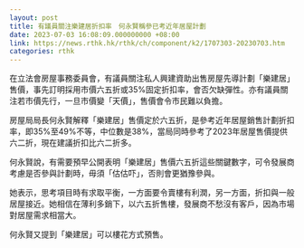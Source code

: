```yaml
---
layout: post
title: 有議員關注樂建居折扣率　何永賢稱參已考近年居屋計劃
date: 2023-07-03 16:08:09.000000000 +08:00
link: https://news.rthk.hk/rthk/ch/component/k2/1707303-20230703.htm
categories: rthk
---
```


在立法會房屋事務委員會，有議員關注私人興建資助出售房屋先導計劃「樂建居」售價，事先訂明採用市價六五折或35%固定折扣率，會否欠缺彈性。亦有議員關注若市價先行，一旦市價變「天價」，售價會令市民難以負擔。

房屋局局長何永賢解釋「樂建居」售價定於六五折，是參考近年居屋銷售計劃折扣率，即35%至49%不等，中位數是38%，當局同時參考了2023年居屋售價提供六二折，現在建議折扣比六二折多。

何永賢說，有需要預早公開表明「樂建居」售價六五折這些關鍵數字，可令發展商考慮是否參與計劃時，毋須「估估吓」，否則會更猶豫參與。

她表示，思考項目時有求取平衡，一方面要令賣樓有利潤，另一方面，折扣與一般居屋接近。她相信在薄利多銷下，以六五折售樓，發展商不愁沒有客戶，因為市場對居屋需求相當大。 

何永賢又提到「樂建居」可以樓花方式預售。
